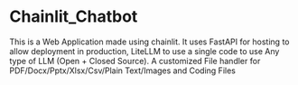 # Chainlit_Chatbot
This is a Web Application made using chainlit. It uses FastAPI for hosting to allow deployment in production, LiteLLM to use a single code to use Any type of LLM (Open + Closed Source). A customized File handler for PDF/Docx/Pptx/Xlsx/Csv/Plain Text/Images and Coding Files
